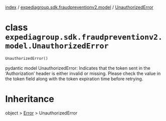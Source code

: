 [index](index.md) /
[expediagroup.sdk.fraudpreventionv2.model](expediagroup.sdk.fraudpreventionv2.model.md)
/ [UnauthorizedError](UnauthorizedError.md)

# class `expediagroup.sdk.fraudpreventionv2.model.UnauthorizedError`

```python
UnauthorizedError()
```

pydantic model UnauthorizedError: Indicates that the token sent in the
‘Authorization’ header is either invalid or missing. Please check the
value in the token field along with the token expiration time before
retrying.

# Inheritance

object > [Error](Error.md) > UnauthorizedError
